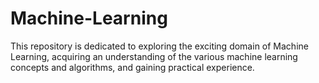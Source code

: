 # Machine-Learning
This repository is dedicated to exploring the exciting domain of Machine Learning, acquiring an understanding of the various machine learning concepts and algorithms, and gaining practical experience.
